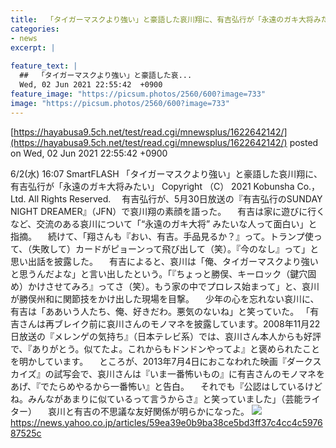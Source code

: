 ```yaml
---
title:  「タイガーマスクより強い」と豪語した哀川翔に、有吉弘行が「永遠のガキ大将みたい」  
categories:
- news
excerpt: |
  
feature_text: |
  ##  「タイガーマスクより強い」と豪語した哀...
  Wed, 02 Jun 2021 22:55:42  +0900
feature_image: "https://picsum.photos/2560/600?image=733"
image: "https://picsum.photos/2560/600?image=733"
---
```


[https://hayabusa9.5ch.net/test/read.cgi/mnewsplus/1622642142/](https://hayabusa9.5ch.net/test/read.cgi/mnewsplus/1622642142/)
posted on Wed, 02 Jun 2021 22:55:42  +0900

<!--more-->

6/2(水) 16:07 SmartFLASH 「タイガーマスクより強い」と豪語した哀川翔に、有吉弘行が「永遠のガキ大将みたい」 Copyright （C） 2021 Kobunsha Co.， Ltd. All Rights Reserved. 　有吉弘行が、5月30日放送の『有吉弘行のSUNDAY NIGHT DREAMER』（JFN）で哀川翔の素顔を語った。 　有吉は家に遊びに行くなど、交流のある哀川について「“永遠のガキ大将” みたいな人って面白い」と指摘。 　続けて、「翔さんも『おい、有吉。手品見るか？』って。トランプ使って、（失敗して）カードがピョーンって飛び出して（笑）。『今のなし』って」と思い出話を披露した。 　有吉によると、哀川は「俺、タイガーマスクより強いと思うんだよな」と言い出したという。「『ちょっと勝俣、キーロック（鍵穴固め）かけさせてみろ』ってさ（笑）。もう家の中でプロレス始まって」と、哀川が勝俣州和に関節技をかけ出した現場を目撃。 　少年の心を忘れない哀川に、有吉は「ああいう人たち、俺、好きだわ。悪気のないね」と笑っていた。 「有吉さんは再ブレイク前に哀川さんのモノマネを披露しています。2008年11月22日放送の『メレンゲの気持ち』（日本テレビ系）では、哀川さん本人からも好評で、『ありがとう。似てたよ。これからもドンドンやってよ』と褒められたことを明かしています。 　ところが、2013年7月4日におこなわれた映画『ダークスカイズ』の試写会で、哀川さんは『いま一番怖いもの』に有吉さんのモノマネをあげ、『でたらめやるから一番怖い』と告白。 　それでも『公認はしているけどね。みんながあまりに似ているって言うからさ』と笑っていました」（芸能ライター） 　哀川と有吉の不思議な友好関係が明らかになった。 ![](https://amd-pctr.c.yimg.jp/r/iwiz-amd/20210602-00010005-flash-000-3-view.jpg) https://news.yahoo.co.jp/articles/59ea39e0b9ba38ce5bd3ff37c4cc4c597687525c
